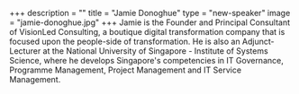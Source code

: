 +++
description = ""
title = "Jamie Donoghue"
type = "new-speaker"
image = "jamie-donoghue.jpg"
+++
Jamie is the Founder and Principal Consultant of VisionLed Consulting, a boutique digital transformation company that is focused upon the people-side of transformation.  He is also an Adjunct-Lecturer at the National University of Singapore - Institute of Systems Science, where he develops Singapore's competencies in IT Governance, Programme Management, Project Management and IT Service Management.